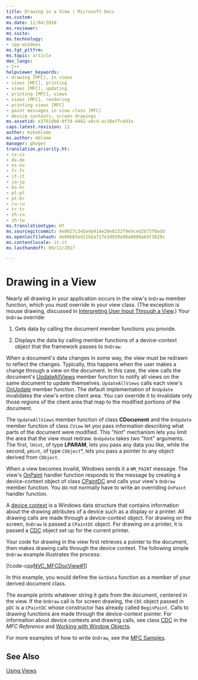 ```yaml
---
title: Drawing in a View | Microsoft Docs
ms.custom: 
ms.date: 11/04/2016
ms.reviewer: 
ms.suite: 
ms.technology:
- cpp-windows
ms.tgt_pltfrm: 
ms.topic: article
dev_langs:
- C++
helpviewer_keywords:
- drawing [MFC], in views
- views [MFC], printing
- views [MFC], updating
- printing [MFC], views
- views [MFC], rendering
- printing views [MFC]
- paint messages in view class [MFC]
- device contexts, screen drawings
ms.assetid: e3761db6-0f19-4482-a4cd-ac38ef7c4d3a
caps.latest.revision: 11
author: mikeblome
ms.author: mblome
manager: ghogen
translation.priority.ht:
- cs-cz
- de-de
- es-es
- fr-fr
- it-it
- ja-jp
- ko-kr
- pl-pl
- pt-br
- ru-ru
- tr-tr
- zh-cn
- zh-tw
ms.translationtype: HT
ms.sourcegitcommit: 4e0027c345e4d414e28e8232f9e9ced2b73f0add
ms.openlocfilehash: 4e06b65ad11b5a71fe3d950e08a8880a6df3829c
ms.contentlocale: it-it
ms.lasthandoff: 09/12/2017

---
```

# <a name="drawing-in-a-view"></a>Drawing in a View
Nearly all drawing in your application occurs in the view's `OnDraw` member function, which you must override in your view class. (The exception is mouse drawing, discussed in [Interpreting User Input Through a View](../mfc/interpreting-user-input-through-a-view.md).) Your `OnDraw` override:  
  
1.  Gets data by calling the document member functions you provide.  
  
2.  Displays the data by calling member functions of a device-context object that the framework passes to `OnDraw`.  
  
 When a document's data changes in some way, the view must be redrawn to reflect the changes. Typically, this happens when the user makes a change through a view on the document. In this case, the view calls the document's [UpdateAllViews](../mfc/reference/cdocument-class.md#updateallviews) member function to notify all views on the same document to update themselves. `UpdateAllViews` calls each view's [OnUpdate](../mfc/reference/cview-class.md#onupdate) member function. The default implementation of `OnUpdate` invalidates the view's entire client area. You can override it to invalidate only those regions of the client area that map to the modified portions of the document.  
  
 The `UpdateAllViews` member function of class **CDocument** and the `OnUpdate` member function of class `CView` let you pass information describing what parts of the document were modified. This "hint" mechanism lets you limit the area that the view must redraw. `OnUpdate` takes two "hint" arguments. The first, `lHint`, of type **LPARAM**, lets you pass any data you like, while the second, `pHint`, of type `CObject`*, lets you pass a pointer to any object derived from `CObject`.  
  
 When a view becomes invalid, Windows sends it a `WM_PAINT` message. The view's [OnPaint](../mfc/reference/cwnd-class.md#onpaint) handler function responds to the message by creating a device-context object of class [CPaintDC](../mfc/reference/cpaintdc-class.md) and calls your view's `OnDraw` member function. You do not normally have to write an overriding `OnPaint` handler function.  
  
 A [device context](../mfc/device-contexts.md) is a Windows data structure that contains information about the drawing attributes of a device such as a display or a printer. All drawing calls are made through a device-context object. For drawing on the screen, `OnDraw` is passed a `CPaintDC` object. For drawing on a printer, it is passed a [CDC](../mfc/reference/cdc-class.md) object set up for the current printer.  
  
 Your code for drawing in the view first retrieves a pointer to the document, then makes drawing calls through the device context. The following simple `OnDraw` example illustrates the process:  
  
 [!code-cpp[NVC_MFCDocView#1](../mfc/codesnippet/cpp/drawing-in-a-view_1.cpp)]  
  
 In this example, you would define the `GetData` function as a member of your derived document class.  
  
 The example prints whatever string it gets from the document, centered in the view. If the `OnDraw` call is for screen drawing, the `CDC` object passed in `pDC` is a `CPaintDC` whose constructor has already called `BeginPaint`. Calls to drawing functions are made through the device-context pointer. For information about device contexts and drawing calls, see class [CDC](../mfc/reference/cdc-class.md) in the *MFC Reference* and [Working with Window Objects](../mfc/working-with-window-objects.md).  
  
 For more examples of how to write `OnDraw`, see the [MFC Samples](../visual-cpp-samples.md).  
  
## <a name="see-also"></a>See Also  
 [Using Views](../mfc/using-views.md)



